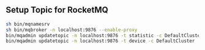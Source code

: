 

## Setup Topic for RocketMQ

```bash
sh bin/mqnamesrv
sh bin/mqbroker -n localhost:9876 --enable-proxy 
bin/mqadmin updatetopic -n localhost:9876 -t statistic -c DefaultCluster
bin/mqadmin updatetopic -n localhost:9876 -t device -c DefaultCluster
```
